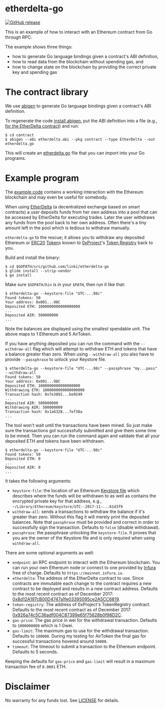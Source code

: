 # etherdelta-go
[![GitHub release](https://img.shields.io/github/release/linki/etherdelta-go.svg)](https://github.com/linki/etherdelta-go/releases)

This is an example of how to interact with an Ethereum contract from Go through RPC.

The example shows three things:
* how to generate Go language bindings given a contract's ABI definition,
* how to read data from the blockchain without spending gas, and
* how to change state on the blockchain by providing the correct private key and spending gas

# The contract library

We use [abigen](https://github.com/ethereum/go-ethereum/tree/v1.7.2/cmd/abigen)
to generate Go language bindings given a contract's ABI definition.

To regenerate the code [install abigen](https://github.com/ethereum/go-ethereum/tree/v1.7.2#building-the-source), put the ABI definition into a file (e.g., [for the EtherDelta contract](https://etherscan.io/address/0x8d12a197cb00d4747a1fe03395095ce2a5cc6819#code)) and run:

```console
$ cd contract
$ abigen --abi etherdelta.abi --pkg contract --type EtherDelta --out etherdelta.go
```

This will create an [etherdelta.go](contract/etherdelta.go) file that you can import into your Go programs.

# Example program

The [example code](main.go) contains a working interaction with the Ethereum blockchain and may even be useful for somebody.

When using [EtherDelta](https://etherdelta.com/) (a decentralized exchange based on smart contracts) a user deposits funds from her own address into a pool that can be accessed by EtherDelta for executing trades. Later the user withdraws any funds from the pool back to her own address. Often there's a tiny amount left in the pool which is tedious to withdraw manually.

`etherdelta-go` to the rescue; it allows you to withdraw any deposited Ethereum or [ERC20](https://theethereum.wiki/w/index.php/ERC20_Token_Standard) [Token](https://etherscan.io/tokens)s known to [0xProject](https://0xproject.com/)'s [Token Registry](https://etherscan.io/address/0x926a74c5c36adf004c87399e65f75628b0f98d2c) back to you.

Build and install the binary:

```console
$ cd $GOPATH/src/github.com/linki/etherdelta-go
$ glide install --strip-vendor
$ go install
```

Make sure `$GOPATH/bin` is in your `$PATH`, then run it like that:

```console
$ etherdelta-go --keystore-file "UTC-...98c"
Found tokens: 50
Your address: 0x001...98C
Deposited ETH: 1000000000000000000
...
Deposited AIR: 500000000
...
```

Note the balances are displayed using the smallest spendable unit. The above maps to 1 Ethereum and 5 AirToken.

If you have anything deposited you can run the command with the `--withdraw-all` flag which will attempt to withdraw ETH and tokens that have a balance greater than zero. When using `--withdraw-all` you also have to provide `--passphrase` to unlock your Keystore file.

```console
$ etherdelta-go --keystore-file "UTC-...98c" --passphrase "my...pass" --withdraw-all
Found tokens: 50
Your address: 0x001...98C
Deposited ETH: 1000000000000000000
Withdrawing ETH: 1000000000000000000
Transaction hash: 0x7e3892...be9249
...
Deposited AIR: 500000000
Withdrawing AIR: 500000000
Transaction hash: 0x1a6328...7ef38a
...
```

The tool won't wait until the transactions have been mined. So just make sure the transactions got successfully submitted and give them some time to be mined. Then you can run the command again and validate that all your deposited ETH and tokens have been withdrawn.

```console
$ etherdelta-go --keystore-file "UTC-...98c"
Found tokens: 50
Deposited ETH: 0
...
Deposited AIR: 0
...
```

It takes the following arguments:
* `keystore-file`: the location of an Ethereum [Keystore file](https://theethereum.wiki/w/index.php/Accounts,_Addresses,_Public_And_Private_Keys,_And_Tokens#UTC_JSON_Keystore_File) which describes where the funds will be withdrawn to as well as contains the encrypted private key for that address, e.g., `~/Library/Ethereum/keystore/UTC--2017-11-...61d3f9`
* `withdraw-all`: sends a transactions to withdraw the balance if it's greater than zero. Without this flag it will merely print the deposited balances. Note that `passphrase` must be provided and correct in order to successfully sign the transaction. Defaults to `false` (disable withdrawal).
* `passphrase`: the passphrase unlocking the `keystore-file`. It proves that you are the owner of the Keystore file and is only required when using `withdraw-all`.

There are some optional arguments as well:
* `endpoint`: an RPC endpoint to interact with the Ethereum blockchain. You can run your own Ethereum node or connect to one provided by [Infura](https://infura.io/) free of charge. Defaults to `https://mainnet.infura.io`.
* `etherdelta`: The address of the EtherDelta contract to use. Since contracts are immutable each change to the contract requires a new contract to be deployed and results in a new contract address. Defaults to the most recent contract as of December 2017: [0x8d12A197cB00D4747a1fe03395095ce2A5CC6819](https://etherscan.io/address/0x8d12A197cB00D4747a1fe03395095ce2A5CC6819).
* `token-registry`: The address of 0xProject's TokenRegistry contract. Defaults to the most recent contract as of December 2017: [0x926a74c5C36adf004C87399e65f75628b0f98D2C](https://etherscan.io/address/0x926a74c5C36adf004C87399e65f75628b0f98D2C).
* `gas-price`: The gas price in wei for the withdrawal transaction. Defaults to `1000000000` which is 1 Gwei.
* `gas-limit`: The maximum gas to use for the withdrawal transaction. Defaults to `100000`. During my testing for AirToken the final gas for successful transactions hovered around `50000`.
* `timeout`: The timeout to submit a transaction to the Ethereum endpoint. Defaults to 5 seconds.

Keeping the defaults for `gas-price` and `gas-limit` will result in a maximum transaction fee of `0.0001` ETH.

# Disclaimer

No warranty for any funds lost. See [LICENSE](LICENSE) for details.
